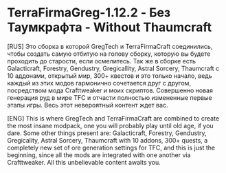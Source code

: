 # TerraFirmaGreg-1.12.2 - Без Таумкрафта - Without Thaumcraft
[RUS]
Это сборка в которой GregTech и TerraFirmaCraft соединились, чтобы создать самую отбитую на голову сборку, которую вы будете проходить до старости, если осмелитесь.
Так же в сборке есть Galacticraft, Forestry, Gendustry, Gregicallity, Astral Sorcery, Thaumcraft с 10 аддонами, открытый мир, 300+ квестов и это только начало, ведь каждый из этих модов гармонично сочетается друг с другом, посредством мода Crafttweaker и моих скриптов.
Совершенно новая генерация руд в мире TFC и отчасти полностью измененные первые этапы игры.
Весь этот невероятный контент ждет вас. 

[ENG]
This is where GregTech and TerraFirmaCraft are combined to create the most insane modpack, one you will probably play until old age, if you dare.
Some other things present are: Galacticraft, Forestry, Gendustry, Gregicality, Astral Sorcery, Thaumcraft with 10 addons, 300+ quests, a completely new set of ore generation settings for TFC, and this is just the beginning, since all the mods are integrated with one another via Crafttweaker.
All this unbelievable content awaits you.
